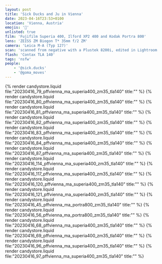 ```yaml
---
layout: post
title: 'Sick Ducks and Ju in Vienna'
date: 2023-04-16T23:53+0100
location: 'Vienna, Austria'
emojis: '🔞'
unlisted: true
film: 'Fujifilm Superia 400, Ilford XP2 400 and Kodak Portra 800'
lens: 'ZEISS ZM Biogon T* 35mm f/2 ZM'
camera: 'Leica M-A (Typ 127)'
scan: 'scanned from negative with a Plustek 8200i, edited in Lightroom'
flash: 'Contax TLA 140'
tags: 'nsfw'
people: 
    - '@sick.ducks'
    - '@goma_moves'
---
```


{% render candystore.liquid file:"20230416_79_pffvienna_ma_superia400_zm35_tla140" title:"" %}
{% render candystore.liquid file:"20230416_80_pffvienna_ma_superia400_zm35_tla140" title:"" %}
{% render candystore.liquid file:"20230416_81_pffvienna_ma_superia400_zm35_tla140" title:"" %}
{% render candystore.liquid file:"20230416_82_pffvienna_ma_superia400_zm35_tla140" title:"" %}
{% render candystore.liquid file:"20230416_83_pffvienna_ma_superia400_zm35_tla140" title:"" %}
{% render candystore.liquid file:"20230416_84_pffvienna_ma_superia400_zm35_tla140" title:"" %}
{% render candystore.liquid file:"20230416_87_pffvienna_ma_superia400_zm35_tla140" title:"" %}
{% render candystore.liquid file:"20230416_114_pffvienna_ma_superia400_zm35_tla140" title:"" %}
{% render candystore.liquid file:"20230416_117_pffvienna_ma_superia400_zm35_tla140" title:"" %}
{% render candystore.liquid file:"20230416_120_pffvienna_ma_superia400_zm35_tla140" title:"" %}
{% render candystore.liquid file:"20230416_121_pffvienna_ma_superia400_zm35_tla140" title:"" %}
{% render candystore.liquid file:"20230416_45_pffvienna_ma_portra800_zm35_tla140" title:"" %}
{% render candystore.liquid file:"20230416_56_pffvienna_ma_portra800_zm35_tla140" title:"" %}
{% render candystore.liquid file:"20230416_68_pffvienna_ma_superia400_zm35_tla140" title:"" %}
{% render candystore.liquid file:"20230416_69_pffvienna_ma_superia400_zm35_tla140" title:"" %}
{% render candystore.liquid file:"20230416_96_pffvienna_ma_superia400_zm35_tla140" title:"" %}
{% render candystore.liquid file:"20230416_97_pffvienna_ma_superia400_zm35_tla140" title:"" %}